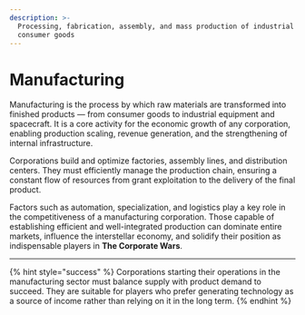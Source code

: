 ```yaml
---
description: >-
  Processing, fabrication, assembly, and mass production of industrial and
  consumer goods
---
```


# Manufacturing

Manufacturing is the process by which raw materials are transformed into finished products — from consumer goods to industrial equipment and spacecraft. It is a core activity for the economic growth of any corporation, enabling production scaling, revenue generation, and the strengthening of internal infrastructure.

Corporations build and optimize factories, assembly lines, and distribution centers. They must efficiently manage the production chain, ensuring a constant flow of resources from grant exploitation to the delivery of the final product.

Factors such as automation, specialization, and logistics play a key role in the competitiveness of a manufacturing corporation. Those capable of establishing efficient and well-integrated production can dominate entire markets, influence the interstellar economy, and solidify their position as indispensable players in **The Corporate Wars**.

***

{% hint style="success" %}
Corporations starting their operations in the manufacturing sector must balance supply with product demand to succeed. They are suitable for players who prefer generating technology as a source of income rather than relying on it in the long term.
{% endhint %}
